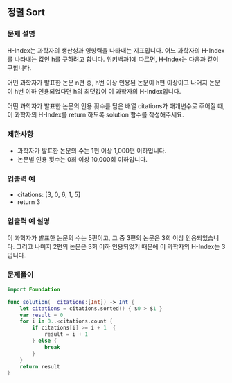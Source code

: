## 정렬 Sort

### 문제 설명

H-Index는 과학자의 생산성과 영향력을 나타내는 지표입니다. 어느 과학자의 H-Index를 나타내는 값인 h를 구하려고 합니다. 
위키백과1에 따르면, H-Index는 다음과 같이 구합니다.

어떤 과학자가 발표한 논문 n편 중, h번 이상 인용된 논문이 h편 이상이고 
나머지 논문이 h번 이하 인용되었다면 h의 최댓값이 이 과학자의 H-Index입니다.

어떤 과학자가 발표한 논문의 인용 횟수를 담은 배열 citations가 매개변수로 주어질 때, 
이 과학자의 H-Index를 return 하도록 solution 함수를 작성해주세요.

### 제한사항

- 과학자가 발표한 논문의 수는 1편 이상 1,000편 이하입니다.
- 논문별 인용 횟수는 0회 이상 10,000회 이하입니다.

### 입출력 예
		
- citations: [3, 0, 6, 1, 5]	
- return 3

### 입출력 예 설명

이 과학자가 발표한 논문의 수는 5편이고, 
그 중 3편의 논문은 3회 이상 인용되었습니다. 
그리고 나머지 2편의 논문은 3회 이하 인용되었기 때문에 
이 과학자의 H-Index는 3입니다.

### 문제풀이
~~~swift
import Foundation

func solution(_ citations:[Int]) -> Int {
    let citations = citations.sorted() { $0 > $1 }
    var result = 0
    for i in 0..<citations.count {
        if citations[i] >= i + 1  {
            result = i + 1
        } else {
            break
        }
    }
    return result
}
~~~
